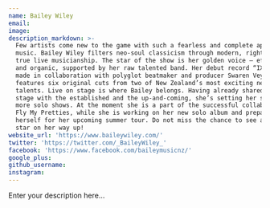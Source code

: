 ```yaml
---
name: Bailey Wiley
email:
image:
description_markdown: >-
  Few artists come new to the game with such a fearless and complete approach to
  music. Bailey Wiley filters neo-soul classicism through modern, righteous and
  true live musicianship. The star of the show is her golden voice – effortless
  and organic, supported by her raw talented band. Her debut record “IXL” is
  made in collaboration with polyglot beatmaker and producer Swaren Veygal and
  features six original cuts from two of New Zealand’s most exciting new
  talents. Live on stage is where Bailey belongs. Having already shared the
  stage with the established and the up-and-coming, she’s setting her sights on
  more solo shows. At the moment she is a part of the successful collaborative
  Fly My Pretties, while she is working on her new solo album and preparing
  herself for her upcoming summer tour. Do not miss the chance to see a true
  star on her way up!
website_url: 'https://www.baileywiley.com/'
twitter: 'https://twitter.com/_BaileyWiley_'
facebook: 'https://www.facebook.com/baileymusicnz/'
google_plus:
github_username:
instagram:
---
```


Enter your description here...
